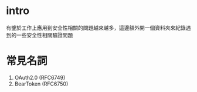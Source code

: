 # intro
有鑒於工作上應用到安全性相關的問題越來越多，這邊額外開一個資料夾來紀錄遇到的一些安全性相關驗證問題

# 常見名詞
1. OAuth2.0  (RFC6749)
2. BearToken (RFC6750)